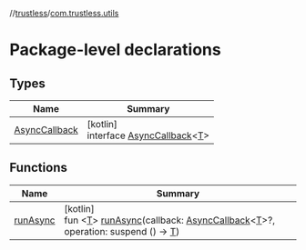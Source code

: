 //[trustless](../../index.md)/[com.trustless.utils](index.md)

# Package-level declarations

## Types

| Name | Summary |
|---|---|
| [AsyncCallback](-async-callback/index.md) | [kotlin]<br>interface [AsyncCallback](-async-callback/index.md)&lt;[T](-async-callback/index.md)&gt; |

## Functions

| Name | Summary |
|---|---|
| [runAsync](run-async.md) | [kotlin]<br>fun &lt;[T](run-async.md)&gt; [runAsync](run-async.md)(callback: [AsyncCallback](-async-callback/index.md)&lt;[T](run-async.md)&gt;?, operation: suspend () -&gt; [T](run-async.md)) |
